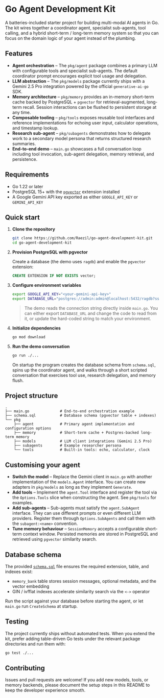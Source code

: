 # Go Agent Development Kit

A batteries-included starter project for building multi-modal AI agents in Go. The kit wires together a
coordinator agent, specialist sub-agents, tool calling, and a hybrid short-term / long-term memory system so
that you can focus on the domain logic of your agent instead of the plumbing.

## Features

- **Agent orchestration** – The `pkg/agent` package combines a primary LLM with configurable tools and
  specialist sub-agents. The default coordinator prompt encourages explicit tool usage and delegation.
- **LLM abstraction** – The `pkg/models` package currently ships with a Gemini 2.5 Pro integration powered by
  the official `generative-ai-go` SDK.
- **Memory architecture** – `pkg/memory` provides an in-memory short-term cache backed by PostgreSQL +
  `pgvector` for retrieval-augmented, long-term recall. Session interactions can be flushed to persistent
  storage at any time.
- **Composable tooling** – `pkg/tools` exposes reusable tool interfaces and reference implementations for
  echoing user input, calculator operations, and timestamp lookup.
- **Research sub-agent** – `pkg/subagents` demonstrates how to delegate work to a secondary model persona that
  returns structured research summaries.
- **End-to-end demo** – `main.go` showcases a full conversation loop including tool invocation, sub-agent
  delegation, memory retrieval, and persistence.

## Requirements

- Go 1.22 or later
- PostgreSQL 15+ with the [`pgvector`](https://github.com/pgvector/pgvector) extension installed
- A Google Gemini API key exported as either `GOOGLE_API_KEY` or `GEMINI_API_KEY`

## Quick start

1. **Clone the repository**

   ```bash
   git clone https://github.com/Raezil/go-agent-development-kit.git
   cd go-agent-development-kit
   ```

2. **Provision PostgreSQL with pgvector**

   Create a database (the demo uses `ragdb`) and enable the `pgvector` extension:

   ```sql
   CREATE EXTENSION IF NOT EXISTS vector;
   ```

3. **Configure environment variables**

   ```bash
   export GOOGLE_API_KEY="<your-gemini-api-key>"
   export DATABASE_URL="postgres://admin:admin@localhost:5432/ragdb?sslmode=disable"
   ```

   > The demo reads the connection string directly inside `main.go`. You can either export `DATABASE_URL` and
   > change the code to read from it, or update the hard-coded string to match your environment.

4. **Initialize dependencies**

   ```bash
   go mod download
   ```

5. **Run the demo conversation**

   ```bash
   go run ./...
   ```

   On startup the program creates the database schema from `schema.sql`, spins up the coordinator agent, and
   walks through a short scripted conversation that exercises tool use, research delegation, and memory flush.

## Project structure

```
.
├── main.go              # End-to-end orchestration example
├── schema.sql           # Database schema (pgvector table + indexes)
└── pkg
    ├── agent            # Primary agent implementation and configuration options
    ├── memory           # Short-term cache + Postgres-backed long-term memory
    ├── models           # LLM client integrations (Gemini 2.5 Pro)
    ├── subagents        # Example researcher persona
    └── tools            # Built-in tools: echo, calculator, clock
```

## Customising your agent

- **Switch the model** – Replace the Gemini client in `main.go` with another implementation of the `models.Agent`
  interface. You can create new adapters in `pkg/models` as long as they implement `Generate`.
- **Add tools** – Implement the `agent.Tool` interface and register the tool via the `Options.Tools` slice when
  constructing the agent. See `pkg/tools` for examples.
- **Add sub-agents** – Sub-agents must satisfy the `agent.SubAgent` interface. They can use different prompts or
  even different LLM providers. Register them through `Options.SubAgents` and call them with the
  `subagent:<name>` convention.
- **Tune memory behaviour** – `SessionMemory` accepts a configurable short-term context window. Persisted
  memories are stored in PostgreSQL and retrieved using `pgvector` similarity search.

## Database schema

The provided [`schema.sql`](schema.sql) file ensures the required extension, table, and indexes exist:

- `memory_bank` table stores session messages, optional metadata, and the vector embedding
- GIN / ivfflat indexes accelerate similarity search via the `<->` operator

Run the script against your database before starting the agent, or let `main.go` run `CreateSchema` at startup.

## Testing

The project currently ships without automated tests. When you extend the kit, prefer adding table-driven Go tests
under the relevant package directories and run them with:

```bash
go test ./...
```

## Contributing

Issues and pull requests are welcome! If you add new models, tools, or memory backends, please document the setup
steps in this README to keep the developer experience smooth.
